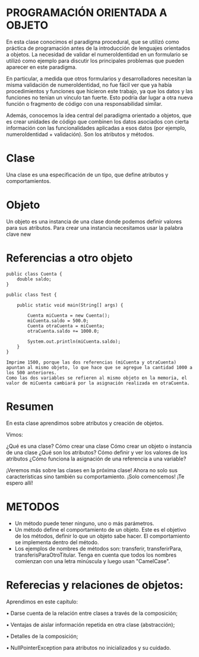 # PROGRAMACIÓN ORIENTADA A OBJETO

En esta clase conocimos el paradigma procedural, que se utilizó como práctica de programación antes de la introducción de lenguajes orientados a objetos. La necesidad de validar el numeroIdentidad en un formulario se utilizó como ejemplo para discutir los principales problemas que pueden aparecer en este paradigma.

En particular, a medida que otros formularios y desarrolladores necesitan la misma validación de numeroIdentidad, no fue fácil ver que ya había procedimientos y funciones que hicieron este trabajo, ya que los datos y las funciones no tenían un vínculo tan fuerte. Esto podría dar lugar a otra nueva función o fragmento de código con una responsabilidad similar.

Además, conocemos la idea central del paradigma orientado a objetos, que es crear unidades de código que combinen los datos asociados con cierta información con las funcionalidades aplicadas a esos datos (por ejemplo, numeroIdentidad + validación). Son los atributos y métodos.


# Clase
Una clase es una especificación de un tipo, que define atributos y comportamientos.

# Objeto
Un objeto es una instancia de una clase donde podemos definir valores para sus atributos.
Para crear una instancia necesitamos usar la palabra clave new



# Referencias a otro objeto
    public class Cuenta {
        double saldo;
    }

    public class Test {

        public static void main(String[] args) {

            Cuenta miCuenta = new Cuenta();
            miCuenta.saldo = 500.0;
            Cuenta otraCuenta = miCuenta;
            otraCuenta.saldo += 1000.0;

            System.out.println(miCuenta.saldo);
        }
    }

    Imprime 1500, porque las dos referencias (miCuenta y otraCuenta) apuntan al mismo objeto, lo que hace que se agregue la cantidad 1000 a los 500 anteriores.
    Como las dos variables se refieren al mismo objeto en la memoria, el valor de miCuenta cambiará por la asignación realizada en otraCuenta.

# Resumen
En esta clase aprendimos sobre atributos y creación de objetos.

Vimos:

¿Qué es una clase? Cómo crear una clase Cómo crear un objeto o instancia de una clase ¿Qué son los atributos? Cómo definir y ver los valores de los atributos ¿Cómo funciona la asignación de una referencia a una variable?

¡Veremos más sobre las clases en la próxima clase! Ahora no solo sus características sino también su comportamiento. ¡Solo comencemos! ¡Te espero allí!    


# METODOS
* Un método puede tener ninguno, uno o más parámetros.
* Un método define el comportamiento de un objeto. Este es el objetivo de los métodos, definir lo que un objeto sabe hacer. El comportamiento   se implementa dentro del método.
* Los ejemplos de nombres de métodos son: transferir, transferirPara, transferisParaOtroTitular. Tenga en cuenta que todos los nombres comienzan con una letra minúscula y luego usan "CamelCase".


# Referecias y relaciones de objetos:
Aprendimos en este capítulo:

• Darse cuenta de la relación entre clases a través de la composición;

• Ventajas de aislar información repetida en otra clase (abstracción);

• Detalles de la composición;

• NullPointerException para atributos no inicializados y su cuidado.




